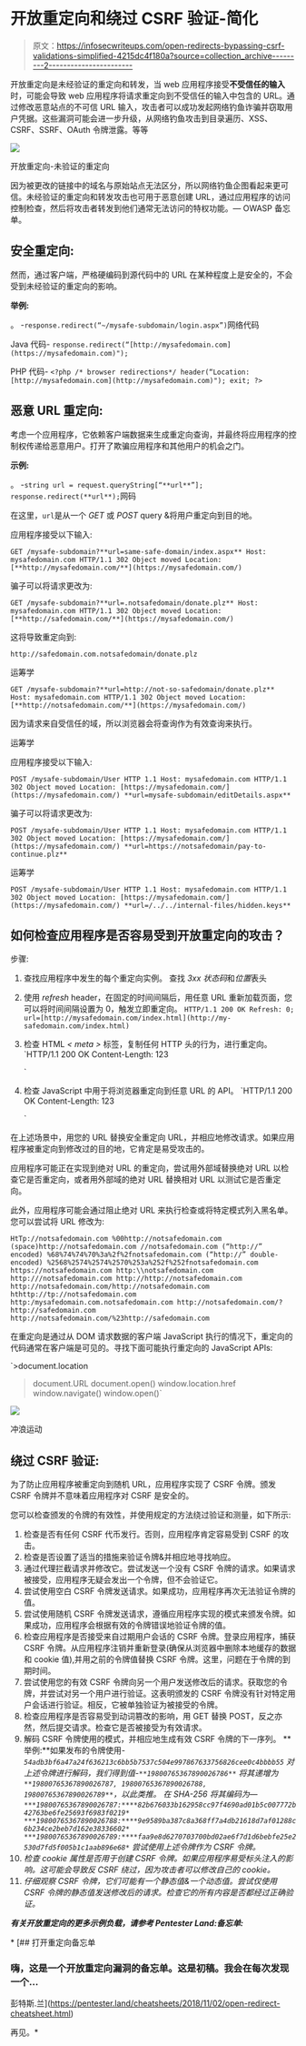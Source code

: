 # 开放重定向和绕过 CSRF 验证-简化

> 原文：<https://infosecwriteups.com/open-redirects-bypassing-csrf-validations-simplified-4215dc4f180a?source=collection_archive---------2----------------------->

开放重定向是未经验证的重定向和转发，当 web 应用程序接受**不受信任的输入**时，可能会导致 web 应用程序将请求重定向到不受信任的输入中包含的 URL。通过修改恶意站点的不可信 URL 输入，攻击者可以成功发起网络钓鱼诈骗并窃取用户凭据。这些漏洞可能会进一步升级，从网络钓鱼攻击到目录遍历、XSS、CSRF、SSRF、OAuth 令牌泄露。等等

![](img/61233075d028f169a3506cdf21aa5172.png)

开放重定向-未验证的重定向

因为被更改的链接中的域名与原始站点无法区分，所以网络钓鱼企图看起来更可信。未经验证的重定向和转发攻击也可用于恶意创建 URL，通过应用程序的访问控制检查，然后将攻击者转发到他们通常无法访问的特权功能。— OWASP 备忘单。

## 安全重定向:

然而，通过客户端，严格硬编码到源代码中的 URL 在某种程度上是安全的，不会受到未经验证的重定向的影响。

**举例:**

。
-`response.redirect(“~/mysafe-subdomain/login.aspx”)`网络代码

Java 代码-
`response.redirect(“[http://mysafedomain.com](https://mysafedomain.com)");`

PHP 代码-
`<?php
/* browser redirections*/
header(“Location: [http://mysafedomain.com](http://mysafedomain.com)");
exit;
?>`

## 恶意 URL 重定向:

考虑一个应用程序，它依赖客户端数据来生成重定向查询，并最终将应用程序的控制权传递给恶意用户。打开了欺骗应用程序和其他用户的机会之门。

**示例:**

。
-`string url = request.queryString[“**url**”];
response.redirect(**url**);`网码

在这里，`url`是从一个 *GET* 或 *POST* query &将用户重定向到目的地。

应用程序接受以下输入:

`GET /mysafe-subdomain?**url=same-safe-domain/index.aspx**
Host: mysafedomain.com
HTTP/1.1 302 Object moved
Location: [**http://mysafedomain.com/**](https://mysafedomain.com/)`

骗子可以将请求更改为:

`GET /mysafe-subdomain?**url=.notsafedomain/donate.plz**
Host: mysafedomain.com
HTTP/1.1 302 Object moved
Location: [**http://safedomain.com/**](https://mysafedomain.com/)`

这将导致重定向到:

`http://safedomain.com.notsafedomain/donate.plz`

运筹学

`GET /mysafe-subdomain?**url=http://not-so-safedomain/donate.plz**
Host: mysafedomain.com
HTTP/1.1 302 Object moved
Location: [**http://notsafedomain.com/**](https://mysafedomain.com/)`

因为请求来自受信任的域，所以浏览器会将查询作为有效查询来执行。

运筹学

应用程序接受以下输入:

`POST /mysafe-subdomain/User HTTP 1.1
Host: mysafedomain.com
HTTP/1.1 302 Object moved
Location: [https://mysafedomain.com/](https://mysafedomain.com/)
**url=mysafe-subdomain/editDetails.aspx**`

骗子可以将请求更改为:

`POST /mysafe-subdomain/User HTTP 1.1
Host: mysafedomain.com
HTTP/1.1 302 Object moved
Location: [https://mysafedomain.com/](https://mysafedomain.com/)
**url=https://notsafedomain/pay-to-continue.plz**`

运筹学

`POST /mysafe-subdomain/User HTTP 1.1
Host: mysafedomain.com
HTTP/1.1 302 Object moved
Location: [https://mysafedomain.com/](https://mysafedomain.com/)
**url=/../../internal-files/hidden.keys**`

## 如何检查应用程序是否容易受到开放重定向的攻击？

步骤:

1.  查找应用程序中发生的每个重定向实例。
    查找 *3xx 状态码*和*位置*表头
    
2.  使用 *refresh* header，在固定的时间间隔后，用任意 URL 重新加载页面，您可以将时间间隔设置为 0，触发立即重定向。
    `HTTP/1.1 200 OK
    Refresh: 0;
    url=[http://mysafedomain.com/index.html](http://my-safedomain.com/index.html)`
3.  检查 HTML *< meta >* 标签，复制任何 HTTP 头的行为，进行重定向。
    `HTTP/1.1 200 OK
    Content-Length: 123
    <html>
    <head>
    <meta http-equiv=”refresh” content=”0;
    url=[http://mysafedomain.com/index.html](http://my-safedomain.com/index.html)">
    </head>
    </html>`
4.  检查 JavaScript 中用于将浏览器重定向到任意 URL 的 API。
    `HTTP/1.1 200 OK
    Content-Length: 123
    <html>
    <head>
    <script>
    document.location=”[http://mysafedomain.com/index.html](http://mysafedomain.com/index.html)";
    </script>
    </head>
    </html>`

在上述场景中，用您的 URL 替换安全重定向 URL，并相应地修改请求。如果应用程序被重定向到修改过的目的地，它肯定是易受攻击的。

应用程序可能正在实现到绝对 URL 的重定向，尝试用外部域替换绝对 URL 以检查它是否重定向，或者用外部域的绝对 URL 替换相对 URL 以测试它是否重定向。

此外，应用程序可能会通过阻止绝对 URL 来执行检查或将特定模式列入黑名单。您可以尝试将 URL 修改为:

`HtTp://notsafedomain.com
%00http://notsafedomain.com
(space)http://notsafedomain.com
//notsafedomain.com
(“http://” encoded) %68%74%74%70%3a%2f%2fnotsafedomain.com
(“http://” double-encoded) %2568%2574%2574%2570%253a%252f%252fnotsafedomain.com
https://notsafedomain.com
http:\\notsafedomain.com
http:///notsafedomain.com
http://http://notsafedomain.com
http://notsafedomain.com/http://notsafedomain.com
hthttp://tp://notsafedomain.com
http:/mysafedomain.com.notsafedomain.com
http://notsafedomain.com/?http://safedomain.com
http://notsafedomain.com/%23http://safedomain.com`

在重定向是通过从 DOM 请求数据的客户端 JavaScript 执行的情况下，重定向的代码通常在客户端是可见的。寻找下面可能执行重定向的 JavaScript APIs:

`>document.location
>document.URL
>document.open()
>window.location.href
>window.navigate()
>window.open()`

![](img/45d4f129288982dc8ebdcac8ae0a23ce.png)

冲浪运动

## 绕过 CSRF 验证:

为了防止应用程序被重定向到随机 URL，应用程序实现了 CSRF 令牌。颁发 CSRF 令牌并不意味着应用程序对 CSRF 是安全的。

您可以检查颁发的令牌的有效性，并使用规定的方法绕过验证和测量，如下所示:

1.  检查是否有任何 CSRF 代币发行。否则，应用程序肯定容易受到 CSRF 的攻击。
2.  检查是否设置了适当的措施来验证令牌&并相应地寻找响应。
3.  通过代理拦截请求并修改它。尝试发送一个没有 CSRF 令牌的请求。如果请求被接受，应用程序无疑会发出一个令牌，但不会验证它。
4.  尝试使用空白 CSRF 令牌发送请求。如果成功，应用程序再次无法验证令牌的值。
5.  尝试使用随机 CSRF 令牌发送请求，遵循应用程序实现的模式来颁发令牌。如果成功，应用程序会根据有效的令牌错误地验证令牌的值。
6.  检查应用程序是否接受来自过期用户会话的 CSRF 令牌。登录应用程序，捕获 CSRF 令牌。从应用程序注销并重新登录(确保从浏览器中删除本地缓存的数据和 cookie 值),并用之前的令牌值替换 CSRF 令牌。这里，问题在于令牌的到期时间。
7.  尝试使用您的有效 CSRF 令牌向另一个用户发送修改后的请求。获取您的令牌，并尝试对另一个用户进行验证。这表明颁发的 CSRF 令牌没有针对特定用户会话进行验证。相反，它被单独验证为被接受的令牌。
8.  检查应用程序是否容易受到动词篡改的影响，用 GET 替换 POST，反之亦然，然后提交请求。检查它是否被接受为有效请求。
9.  解码 CSRF 令牌使用的模式，并相应地生成有效 CSRF 令牌的下一序列。
    **举例:**如果发布的令牌使用- *`54adb3bf6a47a24f636213c6bb5b7537c504e997867633756826cee0c4bbbb55`
    对上述令牌进行解码，我们得到值-`**19800765367890026786**`
    将其递增为`**19800765367890026787, 19800765367890026788, 19800765367890026789**`，以此类推。
    在 SHA-256 将其编码为—
    `***19800765367890026787:****82b676033b162958cc97f4690ad01b5c007772b42763be6fe25693f6983f0219* ***19800765367890026788:****9e9589ba387c8a368ff7a4db21618d7af01288c6b234ce2beb7d162e38336602* ***19800765367890026789:****faa9e8d6270703700bd02ae6f7d1d6bebfe25e2530d7fd5f005b1c1aab896e68*`
    尝试使用上述令牌作为 CSRF 令牌。*
10.  *检查 cookie 属性是否用于创建 CSRF 令牌。如果应用程序易受标头注入的影响。这可能会导致反 CSRF 绕过，因为攻击者可以修改自己的 cookie。*
11.  *仔细观察 CSRF 令牌，它们可能有一个静态值&一个动态值。尝试仅使用 CSRF 令牌的静态值发送修改后的请求。检查它的所有内容是否都经过正确验证。*

***有关开放重定向的更多示例负载，请参考 Pentester Land:备忘单:***

*[](https://pentester.land/cheatsheets/2018/11/02/open-redirect-cheatsheet.html) [## 打开重定向备忘单

### 嗨，这是一个开放重定向漏洞的备忘单。这是初稿。我会在每次发现一个…

彭特斯.兰](https://pentester.land/cheatsheets/2018/11/02/open-redirect-cheatsheet.html) 

再见。*